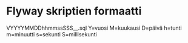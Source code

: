 # Flyway skriptien formaatti
VYYYYMMDDhhmmssSSS__<skriptin nimi>.sql
Y=vuosi
M=kuukausi
D=päivä
h=tunti
m=minuutti
s=sekunti
S=millisekunti

